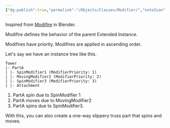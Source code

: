 ```yaml
---
{"dg-publish":true,"permalink":"/Objects/Classes/Modifier/","noteIcon":"","updated":"2023-12-15T05:16:58.228+09:00"}
---
```


Inspired from [Modifire](https://docs.blender.org/manual/en/latest/modeling/modifiers/introduction.html) in Blender.

Modifire defines the behavior of the parent Extended Instance.  

Modifires have priority.
Modifires are applied in ascending order.
  
Let's say we have an instance tree like this.  
```
Tower
|- PartA
| |- SpinModifier1 (ModifierPriority: 1)
| |- MovingModifier2 (ModifierPriority: 2)
| |- SpinModifier3 (ModifierPriority: 3)
| |- Attachment
```
  
1. PartA spin due to SpinModifier 1  
2. PartA moves due to MovingModifier2  
3. PartA spins due to SpinModifier3.

With this, you can also create a one-way slippery truss part that spins and moves.